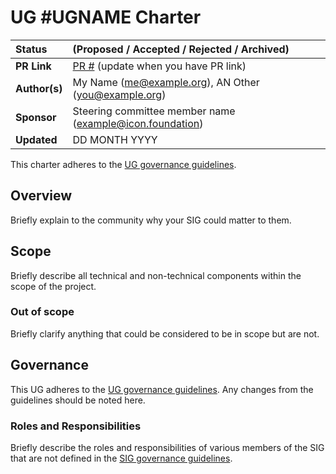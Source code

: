 # UG #UGNAME Charter

| Status        | (Proposed / Accepted / Rejected / Archived)       |
:-------------- |:---------------------------------------------------- |
| **PR Link**     | [PR #](https://github.com/icon-project/community/pulls/#) (update when you have PR link)|
| **Author(s)** | My Name (me@example.org), AN Other (you@example.org) |
| **Sponsor**   | Steering committee member name (example@icon.foundation)                 |
| **Updated**   | DD MONTH YYYY                                           |

This charter adheres to the [UG governance guidelines](/guidelines/governance/sig-governance-guidelines.md).

## Overview

Briefly explain to the community why your SIG could matter to them.

## Scope

Briefly describe all technical and non-technical components within the scope of the project.

### Out of scope

Briefly clarify anything that could be considered to be in scope but are not.

## Governance

This UG adheres to the [UG governance guidelines](/guidelines/governance/sig-governance-guidelines.md). Any changes from the guidelines should be noted here.

### Roles and Responsibilities

Briefly describe the roles and responsibilities of various members of the SIG that are not defined in the [SIG governance guidelines](/guidelines/governance/sig-governance-guidelines.md).

